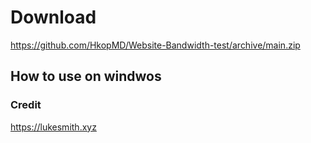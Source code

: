 # Download
https://github.com/HkopMD/Website-Bandwidth-test/archive/main.zip




## How to use on windwos







### Credit 

https://lukesmith.xyz
